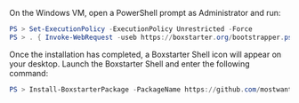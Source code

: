 On the Windows VM, open a PowerShell prompt as Administrator and run:

```powershell
PS > Set-ExecutionPolicy -ExecutionPolicy Unrestricted -Force
PS > . { Invoke-WebRequest -useb https://boxstarter.org/bootstrapper.ps1 } | iex; Get-Boxstarter -Force
```

Once the installation has completed, a Boxstarter Shell icon will appear on your desktop.  Launch the Boxstarter Shell and enter the following command:

```powershell
PS > Install-BoxstarterPackage -PackageName https://github.com/mostwantedduck/setup-machines/raw/main/setup-windows.choco
```
 
